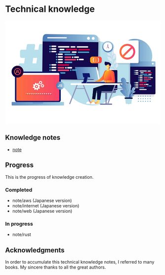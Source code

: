 # Technical knowledge

![thumbnail](/assets/images/thumbnail.png)

## Knowledge notes

- [note](/note/README.md)


## Progress

This is the progress of knowledge creation.

### Completed

- note/aws (Japanese version)
- note/internet (Japanese version)
- note/web (Japanese version)

### In progress

- note/rust

## Acknowledgments

In order to accumulate this technical knowledge notes, I referred to many books. My sincere thanks to all the great authors.
